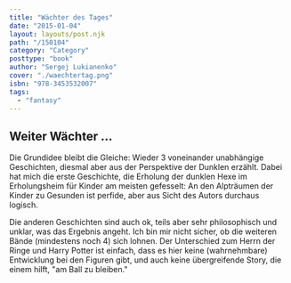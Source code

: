 ```yaml
---
title: "Wächter des Tages"
date: "2015-01-04"
layout: layouts/post.njk
path: "/150104"
category: "Category"
posttype: "book"
author: "Sergej Lukianenko"
cover: "./waechtertag.png"
isbn: "978-3453532007"
tags:
  - "fantasy"
---
```


## Weiter Wächter ...

Die Grundidee bleibt die Gleiche: Wieder 3 voneinander unabhängige Geschichten, diesmal aber aus der
Perspektive der Dunklen erzählt. Dabei hat mich die erste Geschichte, die Erholung der dunklen Hexe im
Erholungsheim für Kinder am meisten gefesselt: An den Alpträumen der Kinder zu Gesunden ist perfide, aber
aus Sicht des Autors durchaus logisch.

Die anderen Geschichten sind auch ok, teils aber sehr philosophisch und unklar, was das Ergebnis angeht.
Ich bin mir nicht sicher, ob die weiteren Bände (mindestens noch 4) sich lohnen. Der Unterschied zum Herrn der
Ringe und Harry Potter ist einfach, dass es hier keine (wahrnehmbare) Entwicklung bei den Figuren gibt, und
auch keine übergreifende Story, die einem hilft, "am Ball zu bleiben."
